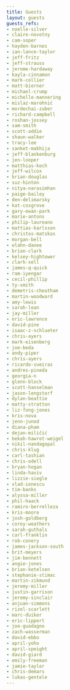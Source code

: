 ```yaml
---
title: Guests
layout: guests
guests_refs:
- noelle-silver
- claire-novotny
- cam-soper
- hayden-barnes
- ian-lance-taylor
- jeff-fritz
- jeff-strauss
- jerome-hardaway
- kayla-cinnamon
- mark-collier
- matt-bierner
- michael-crump
- michelle-mannering
- mislaz-marohnić
- mordechai-zuber
- richard-campbell
- roshan-jossey
- sam-smith
- scott-addie
- shaun-walker
- tracy-lee
- sanket-makhija
- jeff-blankenburg
- jen-looper
- matthias-koch
- jeff-wilcox
- brian-douglas
- suz-hinton
- nitya-narasimhan
- paige-bailey
- den-delimarsky
- kat-cosgrove
- gary-ewan-park
- marie-antons
- philip-laureano
- mattias-karlsson
- christos-matskas
- morgan-bell
- elahn-danee
- brian-clark
- kelsey-hightower
- clark-sell
- james-q-quick
- ram-iyengar
- cecil-phillip
- ty-smith
- demetris-cheatham
- martin-woodward
- amy-lewis
- sarah-lean
- jay-miller
- eric-lawrence
- david-pine
- isaac-z-schlueter
- chris-ayers
- mark-eisenberg
- joe-beda
- andy-piper
- chris-ayers
- ricardo-sueiras
- andres-pineda
- georgia-n
- glenn-block
- scott-hanselman
- jason-lengstorf
- dylan-beattie
- matty-stratton
- liz-fong-jones
- kris-nova
- jenn-junod
- diana-pham
- dejan-miličić
- bekah-hawrot-weigel
- nikil-nandagopal
- chris-klug
- carl-tashian
- chris-odell
- bryan-hogan
- linda-haviv
- lizzie-siegle
- vlad-ionescu
- tim-banks
- alyssa-miller
- phil-haack
- ramiro-berrelleza
- kris-moore
- josh-goldberg
- corey-weathers
- sarah-guthals
- carl-franklin
- rob-conery
- james-jackson-south
- brit-meyers
- jim-bennett
- angie-jones
- brian-ketelsen
- stephanie-stimac
- martin-zikmund
- jeremy-miller
- justin-garrison
- jeremy-sinclair
- anjuan-simmons
- rizel-scarlett
- marc-duiker
- eric-lippert
- joe-guadagno
- zach-wasserman
- david-ebbo
- april-yoho
- april-speight
- david-giard
- emily-freeman
- jamie-taylor
- chris-demars
- lukas-gentele
---
```

